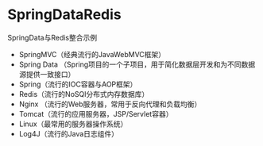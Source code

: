 # SpringDataRedis
SpringData与Redis整合示例

- SpringMVC（经典流行的JavaWebMVC框架）
- Spring Data （Spring项目的一个子项目，用于简化数据层开发和为不同数据源提供一致接口）
- Spring（流行的IOC容器与AOP框架）
- Redis（流行的NoSQl分布式内存数据库）
- Nginx （流行的Web服务器，常用于反向代理和负载均衡）
- Tomcat（流行的应用服务器，JSP/Servlet容器）
- Linux（最常用的服务器操作系统）
- Log4J（流行的Java日志组件）

